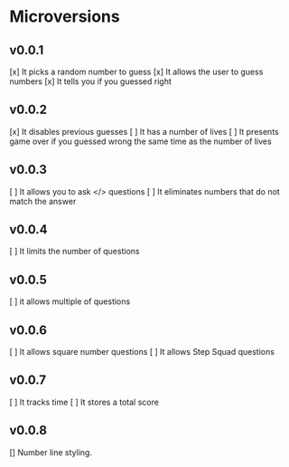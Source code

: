 # Microversions

## v0.0.1
[x] It picks a random number to guess
[x] It allows the user to guess numbers
[x] It tells you if you guessed right

## v0.0.2
[x] It disables previous guesses
[ ] It has a number of lives
[ ] It presents game over if you guessed wrong the same time as the number of lives

## v0.0.3
[ ] It allows you to ask </> questions
[ ] It eliminates numbers that do not match the answer

## v0.0.4
[ ] It limits the number of questions

## v0.0.5
[ ] it allows multiple of questions

## v0.0.6
[ ] It allows square number questions
[ ] It allows Step Squad questions

## v0.0.7
[ ] It tracks time
[ ] It stores a total score

## v0.0.8
[] Number line styling.

